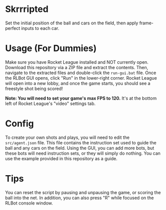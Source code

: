 # Skrrripted
Set the initial position of the ball and cars on the field, then apply frame-perfect inputs to each car.

# Usage (For Dummies)
Make sure you have Rocket League installed and NOT currently open. Download this repository via a ZIP file and extract the contents. Then, navigate to the extracted files and double-click the `run-gui.bat` file. Once the RLBot GUI opens, click "Run" in the lower-right corner. Rocket League will open into a new lobby, and once the game starts, you should see a freestyle shot being scored!

**Note: You will need to set your game's max FPS to 120.** It's at the bottom left of Rocket League's "video" settings tab.

# Config
To create your own shots and plays, you will need to edit the `src/agent.json` file. This file contains the instruction set used to guide the ball and any cars on the field. Using the GUI, you can add more bots, but these bots will need instruction sets, or they will simply do nothing. You can use the example provided in this repository as a guide.

# Tips
You can reset the script by pausing and unpausing the game, or scoring the ball into the net. In addition, you can also press "R" while focused on the RLBot console window.